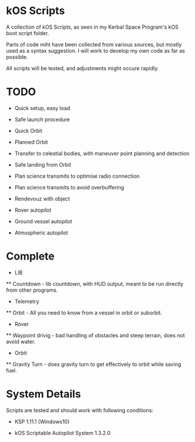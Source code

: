 # kOS Scripts 

A collection of kOS Scripts, as seen in my Kerbal Space Program's kOS boot script folder.

Parts of code miht have been collected from various sources, but mostly used as a syntax suggestion. I will work to develop my own code as far as possible.

All scripts will be tested, and adjustments might occure rapidly.

# TODO

* Quick setup, easy load

* Safe launch procedure

* Quick Orbit

* Planned Orbit

* Transfer to celestial bodies, with maneuver point planning and detection

* Safe landing from Orbit

* Plan science transmits to optimise radio connection

* Plan science transmits to avoid overbuffering

* Rendevouz with object

* Rover autopilot

* Ground vessel autopilot

* Atmospheric autopilot

# Complete

* LIB

** Countdown - lib countdown, with HUD output, meant to be run directly from other programs.

* Telemetry

** Orbit - All you need to know from a vessel in orbit or suborbit.

* Rover

 ** Waypoint drivig - bad handling of obstacles and steep terrain, does not avoid water.

* Orbit

** Gravity Turn - does gravity turn to get effectively to orbit while saving fuel.

# System Details

Scripts are tested and should work with following conditions:

* KSP 1.11.1 (Windows10)

* kOS Scriptable Autopilot System 1.3.2.0

